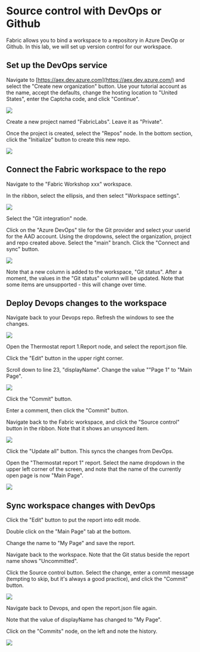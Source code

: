 # Source control with DevOps or Github

Fabric allows you to bind a workspace to a repository in Azure DevOp or Github. In this lab, we will set up version control for our workspace.

## Set up the DevOps service

Navigate to [https://aex.dev.azure.com](https://aex.dev.azure.com/) and select the "Create new organization" button. Use your tutorial account as the name, accept the defaults, change the hosting location to "United States", enter the Captcha code, and click "Continue".

![](assets/20240320_134302_image.png)

Create a new project named "FabricLabs". Leave it as "Private".

Once the project is created, select the "Repos" node. In the bottom section, click the "Initialize" button to create this new repo.

![](assets/20240320_134627_image.png)

## Connect the Fabric workspace to the repo

Navigate to the "Fabric Workshop xxx" workspace.

In the ribbon, select the ellipsis, and then select "Workspace settings".

![](assets/20240320_134800_image.png)

Select the "Git integration" node.

Click on the "Azure DevOps" tile for the Git provider and select your userid for the AAD account. Using the dropdowns, select the organization, project and repo created above. Select the "main" branch. Click the "Connect and sync" button.

![](assets/20240320_135014_image.png)

Note that a new column is added to the workspace, "Git status". After a moment, the values in the "Git status" column will be updated. Note that some items are unsupported - this will change over time.

## Deploy Devops changes to the workspace

Navigate back to your Devops repo. Refresh the windows to see the changes.

![](assets/20240320_135239_image.png)

Open the Thermostat report 1.Report node, and select the report.json file.

Click the "Edit" button in the upper right corner.

Scroll down to line 23, "displayName". Change the value ""Page 1" to "Main Page".

![](assets/20240320_135415_image.png)

Click the "Commit" button.

Enter a comment, then click the "Commit" button.

Navigate back to the Fabric workspace, and click the "Source control" button in the ribbon. Note that it shows an unsynced item.

![](assets/20240320_135621_image.png)

Click the "Update all" button. This syncs the changes from DevOps.

Open the "Thermostat report 1" report. Select the name dropdown in the upper left corner of the screen, and note that the name of the currently open page is now "Main Page".

![](assets/20240320_135755_image.png)

## Sync workspace changes with DevOps

Click the "Edit" button to put the report into edit mode.

Double click on the "Main Page" tab at the bottom.

Change the name to "My Page" and save the report.

Navigate back to the workspace. Note that the Git status beside the report name shows "Uncommitted".

Click the Source control button. Select the change, enter a commit message (tempting to skip, but it's always a good practice), and click the "Commit" button.

![](assets/20240320_135950_image.png)

Navigate back to Devops, and open the report.json file again.

Note that the value of displayName has changed to "My Page".

Click on the "Commits" node, on the left and note the history.

![](assets/20240320_140157_image.png)
